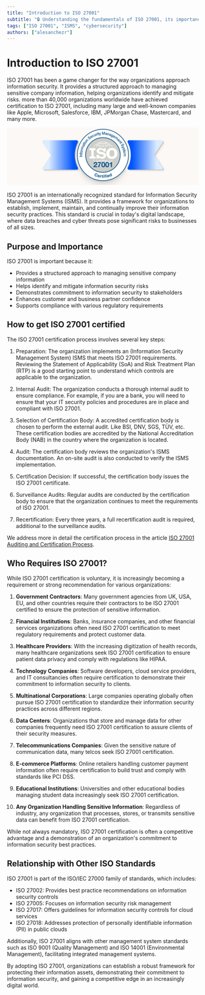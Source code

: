 ```yaml
---
title: "Introduction to ISO 27001"
subtitle: "🔒 Understanding the fundamentals of ISO 27001, its importance in information security management, and the certification process"
tags: ["ISO 27001", "ISMS", "cybersecurity"]
authors: ["alesanchezr"]
---
```



# Introduction to ISO 27001

ISO 27001 has been a game changer for the way organizations approach information security. It provides a structured approach to managing sensitive company information, helping organizations identify and mitigate risks. more than 40,000 organizations worldwide have achieved certification to ISO 27001, including many large and well-known companies like Apple, Microsoft, Salesforce, IBM, JPMorgan Chase, Mastercard, and many more.

![iso-certified](https://raw.githubusercontent.com/4GeeksAcademy/cybersecurity-syllabus/main/assets/11-iso-27001/iso-certified.jpg)

ISO 27001 is an internationally recognized standard for Information Security Management Systems (ISMS). It provides a framework for organizations to establish, implement, maintain, and continually improve their information security practices. This standard is crucial in today's digital landscape, where data breaches and cyber threats pose significant risks to businesses of all sizes.

## Purpose and Importance

ISO 27001 is important because it:

- Provides a structured approach to managing sensitive company information
- Helps identify and mitigate information security risks
- Demonstrates commitment to information security to stakeholders
- Enhances customer and business partner confidence
- Supports compliance with various regulatory requirements

## How to get ISO 27001 certified

The ISO 27001 certification process involves several key steps:

1. Preparation: The organization implements an (Information Security Management System) ISMS that meets ISO 27001 requirements. Reviewing the Statement of Applicability (SoA) and Risk Treatment Plan (RTP) is a good starting point to understand which controls are applicable to the organization.

2. Internal Audit: The organization conducts a thorough internal audit to ensure compliance. For example, if you are a bank, you will need to ensure that your IT security policies and procedures are in place and compliant with ISO 27001.

3. Selection of Certification Body: A accredited certification body is chosen to perform the external audit. Like BSI, DNV, SGS, TÜV, etc. These certification bodies are accredited by the National Accreditation Body (NAB) in the country where the organization is located.

4. Audit: The certification body reviews the organization's ISMS documentation. An on-site audit is also conducted to verify the ISMS implementation.

5. Certification Decision: If successful, the certification body issues the ISO 27001 certificate.

6. Surveillance Audits: Regular audits are conducted by the certification body to ensure that the organization continues to meet the requirements of ISO 27001.

7. Recertification: Every three years, a full recertification audit is required, additional to the surveillance audits.

We address more in detail the certification process in the article [ISO 27001 Auditing and Certification Process](https://4geeks.com/lesson/iso-27001-auditing-and-certification).

## Who Requires ISO 27001?

While ISO 27001 certification is voluntary, it is increasingly becoming a requirement or strong recommendation for various organizations:

1. **Government Contractors**: Many government agencies from UK, USA, EU, and other countries require their contractors to be ISO 27001 certified to ensure the protection of sensitive information.

2. **Financial Institutions**: Banks, insurance companies, and other financial services organizations often need ISO 27001 certification to meet regulatory requirements and protect customer data.

3. **Healthcare Providers**: With the increasing digitization of health records, many healthcare organizations seek ISO 27001 certification to ensure patient data privacy and comply with regulations like HIPAA.

4. **Technology Companies**: Software developers, cloud service providers, and IT consultancies often require certification to demonstrate their commitment to information security to clients.

5. **Multinational Corporations**: Large companies operating globally often pursue ISO 27001 certification to standardize their information security practices across different regions.

6. **Data Centers**: Organizations that store and manage data for other companies frequently need ISO 27001 certification to assure clients of their security measures.

7. **Telecommunications Companies**: Given the sensitive nature of communication data, many telcos seek ISO 27001 certification.

8. **E-commerce Platforms**: Online retailers handling customer payment information often require certification to build trust and comply with standards like PCI DSS.

9. **Educational Institutions**: Universities and other educational bodies managing student data increasingly seek ISO 27001 certification.

10. **Any Organization Handling Sensitive Information**: Regardless of industry, any organization that processes, stores, or transmits sensitive data can benefit from ISO 27001 certification.

While not always mandatory, ISO 27001 certification is often a competitive advantage and a demonstration of an organization's commitment to information security best practices.

## Relationship with Other ISO Standards

ISO 27001 is part of the ISO/IEC 27000 family of standards, which includes:

- ISO 27002: Provides best practice recommendations on information security controls
- ISO 27005: Focuses on information security risk management
- ISO 27017: Offers guidelines for information security controls for cloud services
- ISO 27018: Addresses protection of personally identifiable information (PII) in public clouds

Additionally, ISO 27001 aligns with other management system standards such as ISO 9001 (Quality Management) and ISO 14001 (Environmental Management), facilitating integrated management systems.

By adopting ISO 27001, organizations can establish a robust framework for protecting their information assets, demonstrating their commitment to information security, and gaining a competitive edge in an increasingly digital world.
